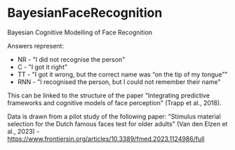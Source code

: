 # BayesianFaceRecognition
 Bayesian Cognitive Modelling of Face Recognition

Answers represent:

- NR  - "I did not recognise the person"
- C   - "I got it right"            
- TT  - "I got it wrong, but the correct name was “on the tip of my tongue”"
- RNN - "I recognised the person, but I could not remember their name"   


This can be linked to the structure of the paper "Integrating predictive frameworks and cognitive models of face perception" (Trapp et al., 2018).

Data is drawn from a pilot study of the following paper: "Stimulus material selection for the Dutch famous faces test for older adults" (Van den Elzen et al., 2023) - https://www.frontiersin.org/articles/10.3389/fmed.2023.1124986/full 
